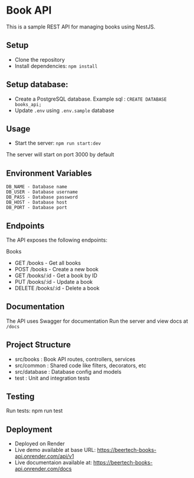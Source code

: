 # Book API
This is a sample REST API for managing books using NestJS.

## Setup
- Clone the repository
- Install dependencies: `npm install`

## Setup database:
- Create a PostgreSQL database. Example sql : `CREATE DATABASE books_api;`
- Update `.env` using `.env.sample` database

## Usage
- Start the server: `npm run start:dev`

The server will start on port 3000 by default

## Environment Variables
```
DB_NAME - Database name
DB_USER - Database username
DB_PASS - Database password
DB_HOST - Database host
DB_PORT - Database port
```

## Endpoints
The API exposes the following endpoints:

Books
- GET /books - Get all books
- POST /books - Create a new book
- GET /books/:id - Get a book by ID
- PUT /books/:id - Update a book
- DELETE /books/:id - Delete a book

## Documentation
The API uses Swagger for documentation
Run the server and view docs at `/docs`

## Project Structure
- src/books : Book API routes, controllers, services
- src/common : Shared code like filters, decorators, etc
- src/database : Database config and models
- test : Unit and integration tests
## Testing
Run tests: npm run test

## Deployment
- Deployed on Render
- Live demo available at base URL:  https://beertech-books-api.onrender.com/api/v1
- Live documentaion available at:  https://beertech-books-api.onrender.com/docs